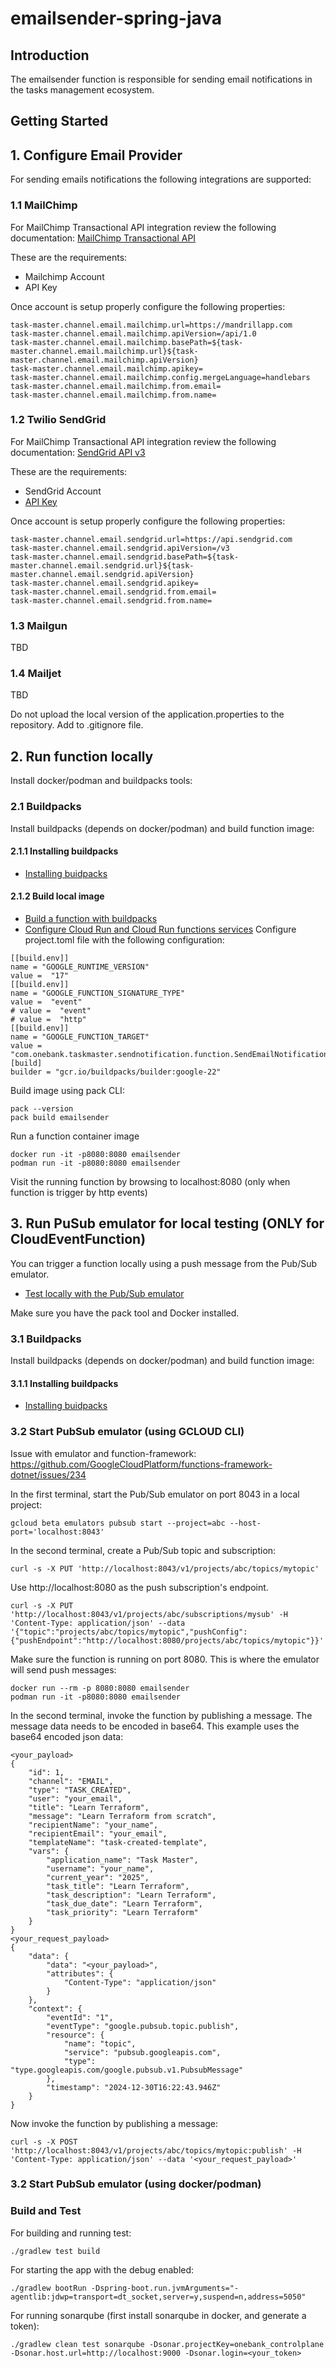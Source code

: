 # emailsender-spring-java

## Introduction
The emailsender function is responsible for sending email notifications in the tasks management ecosystem.

## Getting Started

## 1. Configure Email Provider
For sending emails notifications the following integrations are supported:

### 1.1 MailChimp
For MailChimp Transactional API integration review the following documentation:
[MailChimp Transactional API](https://mailchimp.com/developer/transactional/guides/quick-start/)

These are the requirements:
- Mailchimp Account
- API Key

Once account is setup properly configure the following properties:
``` 
task-master.channel.email.mailchimp.url=https://mandrillapp.com
task-master.channel.email.mailchimp.apiVersion=/api/1.0
task-master.channel.email.mailchimp.basePath=${task-master.channel.email.mailchimp.url}${task-master.channel.email.mailchimp.apiVersion}
task-master.channel.email.mailchimp.apikey=
task-master.channel.email.mailchimp.config.mergeLanguage=handlebars
task-master.channel.email.mailchimp.from.email=
task-master.channel.email.mailchimp.from.name=
```

### 1.2 Twilio SendGrid
For MailChimp Transactional API integration review the following documentation:
[SendGrid API v3](https://www.twilio.com/docs/sendgrid/api-reference/mail-send/mail-send)

These are the requirements:
- SendGrid Account
- [API Key](https://app.sendgrid.com/login?redirect_to=%2Fsettings%2Fapi_keys)

Once account is setup properly configure the following properties:
``` 
task-master.channel.email.sendgrid.url=https://api.sendgrid.com
task-master.channel.email.sendgrid.apiVersion=/v3
task-master.channel.email.sendgrid.basePath=${task-master.channel.email.sendgrid.url}${task-master.channel.email.sendgrid.apiVersion}
task-master.channel.email.sendgrid.apikey=
task-master.channel.email.sendgrid.from.email=
task-master.channel.email.sendgrid.from.name=
```

### 1.3 Mailgun
TBD
### 1.4 Mailjet
TBD

Do not upload the local version of the application.properties to the repository. Add to .gitignore file.

## 2. Run function locally
Install docker/podman and buildpacks tools:

### 2.1 Buildpacks
Install buildpacks (depends on docker/podman) and build function image:

#### 2.1.1 Installing buildpacks
- [Installing buidpacks](https://buildpacks.io/docs/for-platform-operators/how-to/integrate-ci/pack/)

#### 2.1.2 Build local image
- [Build a function with buildpacks](https://cloud.google.com/docs/buildpacks/build-function#java)
- [Configure Cloud Run and Cloud Run functions services](https://cloud.google.com/docs/buildpacks/service-specific-configs)
  Configure project.toml file with the following configuration:
```
[[build.env]]
name = "GOOGLE_RUNTIME_VERSION"
value =  "17"
[[build.env]]
name = "GOOGLE_FUNCTION_SIGNATURE_TYPE"
value =  "event"
# value =  "event"
# value =  "http"
[[build.env]]
name = "GOOGLE_FUNCTION_TARGET"
value =  "com.onebank.taskmaster.sendnotification.function.SendEmailNotificationFunctionEntryPoint"
[build]
builder = "gcr.io/buildpacks/builder:google-22"
```

Build image using pack CLI:
```
pack --version
pack build emailsender
```
Run a function container image
```
docker run -it -p8080:8080 emailsender
podman run -it -p8080:8080 emailsender
```
Visit the running function by browsing to localhost:8080 (only when function is trigger by http events)

## 3. Run PuSub emulator for local testing (ONLY for CloudEventFunction)
You can trigger a function locally using a push message from the Pub/Sub emulator.
- [Test locally with the Pub/Sub emulator](https://cloud.google.com/functions/docs/local-development)

Make sure you have the pack tool and Docker installed.

### 3.1 Buildpacks
Install buildpacks (depends on docker/podman) and build function image:

#### 3.1.1 Installing buildpacks
- [Installing buidpacks](https://buildpacks.io/docs/for-platform-operators/how-to/integrate-ci/pack/)

### 3.2 Start PubSub emulator (using GCLOUD CLI)

Issue with emulator and function-framework: https://github.com/GoogleCloudPlatform/functions-framework-dotnet/issues/234

In the first terminal, start the Pub/Sub emulator on port 8043 in a local project:
```
gcloud beta emulators pubsub start --project=abc --host-port='localhost:8043'
```

In the second terminal, create a Pub/Sub topic and subscription:
```
curl -s -X PUT 'http://localhost:8043/v1/projects/abc/topics/mytopic'
```
Use http://localhost:8080 as the push subscription's endpoint.
```
curl -s -X PUT 'http://localhost:8043/v1/projects/abc/subscriptions/mysub' -H 'Content-Type: application/json' --data '{"topic":"projects/abc/topics/mytopic","pushConfig":{"pushEndpoint":"http://localhost:8080/projects/abc/topics/mytopic"}}'
```
Make sure the function is running on port 8080. This is where the emulator will send push messages:
```
docker run --rm -p 8080:8080 emailsender
podman run -it -p8080:8080 emailsender
```
In the second terminal, invoke the function by publishing a message. The message data needs to be encoded in base64. 
This example uses the base64 encoded json data:
```
<your_payload>
{
    "id": 1,
    "channel": "EMAIL",
    "type": "TASK_CREATED",
    "user": "your_email",
    "title": "Learn Terraform",
    "message": "Learn Terraform from scratch",
    "recipientName": "your_name",
    "recipientEmail": "your_email",
    "templateName": "task-created-template",
    "vars": {
        "application_name": "Task Master",
        "username": "your_name",
        "current_year": "2025",
        "task_title": "Learn Terraform",
        "task_description": "Learn Terraform",
        "task_due_date": "Learn Terraform",
        "task_priority": "Learn Terraform"
    }
}
<your_request_payload>
{
    "data": {
        "data": "<your_payload>",
        "attributes": {
            "Content-Type": "application/json"
        }
    },
    "context": {
        "eventId": "1",
        "eventType": "google.pubsub.topic.publish",
        "resource": {
            "name": "topic",
            "service": "pubsub.googleapis.com",
            "type": "type.googleapis.com/google.pubsub.v1.PubsubMessage"
        },
        "timestamp": "2024-12-30T16:22:43.946Z"
    }
}
```
Now invoke the function by publishing a message:
```
curl -s -X POST 'http://localhost:8043/v1/projects/abc/topics/mytopic:publish' -H 'Content-Type: application/json' --data '<your_request_payload>'
```

### 3.2 Start PubSub emulator (using docker/podman)

### Build and Test
For building and running test:
```
./gradlew test build
```

For starting the app with the debug enabled:
```
./gradlew bootRun -Dspring-boot.run.jvmArguments="-agentlib:jdwp=transport=dt_socket,server=y,suspend=n,address=5050"
```

For running sonarqube (first install sonarqube in docker, and generate a token):
```
./gradlew clean test sonarqube -Dsonar.projectKey=onebank_controlplane -Dsonar.host.url=http://localhost:9000 -Dsonar.login=<your_token>
```